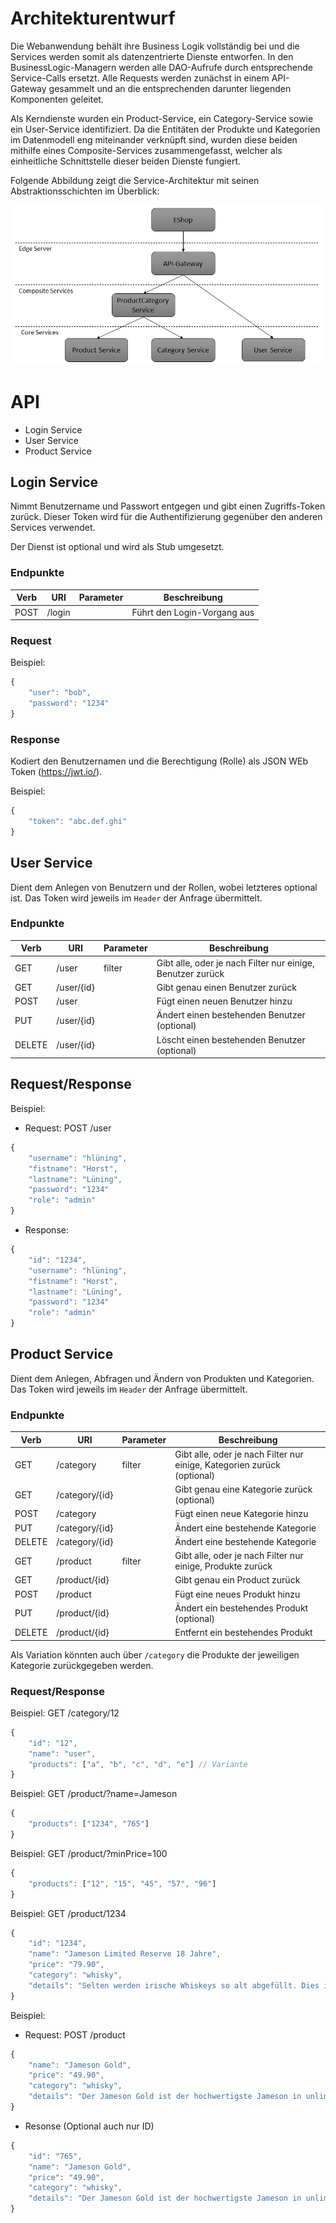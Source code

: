 # Architekturentwurf
Die Webanwendung behält ihre Business Logik vollständig bei und die Services werden somit als datenzentrierte Dienste entworfen. In den BusinessLogic-Managern werden alle DAO-Aufrufe durch entsprechende Service-Calls ersetzt. Alle Requests werden zunächst in einem API-Gateway gesammelt und an die entsprechenden darunter liegenden Komponenten geleitet.

Als Kerndienste wurden ein Product-Service, ein Category-Service sowie ein User-Service identifiziert. Da die Entitäten der Produkte und Kategorien im Datenmodell eng miteinander verknüpft sind, wurden diese beiden mithilfe eines Composite-Services zusammengefasst, welcher als einheitliche Schnittstelle dieser beiden Dienste fungiert.

Folgende Abbildung zeigt die Service-Architektur mit seinen Abstraktionsschichten im Überblick:

![Image](service_architecture.png)

# API
- Login Service
- User Service
- Product Service

## Login Service
Nimmt Benutzername und Passwort entgegen und gibt einen Zugriffs-Token zurück. Dieser Token wird für die Authentifizierung gegenüber den anderen Services verwendet.

Der Dienst ist optional und wird als Stub umgesetzt.

### Endpunkte
| Verb | URI | Parameter | Beschreibung |
|------|-----|-----------|--------------|
| POST | /login |  | Führt den Login-Vorgang aus |

### Request
Beispiel:

```javascript
{
    "user": "bob",
    "password": "1234"
}
```

### Response
Kodiert den Benutzernamen und die Berechtigung (Rolle) als JSON WEb Token (https://jwt.io/).

Beispiel:

```javascript
{
    "token": "abc.def.ghi"
}
```

## User Service
Dient dem Anlegen von Benutzern und der Rollen, wobei letzteres optional ist. Das Token wird jeweils im `Header` der Anfrage übermittelt.

### Endpunkte
| Verb | URI | Parameter | Beschreibung |
|------|-----|-----------|--------------|
| GET  | /user      | filter | Gibt alle, oder je nach Filter nur einige, Benutzer zurück |
| GET  | /user/{id} |  | Gibt genau einen Benutzer zurück |
| POST | /user      |  | Fügt einen neuen Benutzer hinzu |
| PUT  | /user/{id} |  | Ändert einen bestehenden Benutzer (optional) |
| DELETE  | /user/{id} |  | Löscht einen bestehenden Benutzer (optional) |

## Request/Response
Beispiel:
- Request: POST /user

```javascript
{
    "username": "hlüning",
    "fistname": "Horst",
    "lastname": "Lüning",
    "password": "1234"
    "role": "admin"
}
```

- Response:

```javascript
{
    "id": "1234",
    "username": "hlüning",
    "fistname": "Horst",
    "lastname": "Lüning",
    "password": "1234"
    "role": "admin"
}
```

## Product Service
Dient dem Anlegen, Abfragen und Ändern von Produkten und Kategorien. Das Token wird jeweils im `Header` der Anfrage übermittelt.

### Endpunkte
| Verb | URI | Parameter | Beschreibung |
|------|-----|-----------|--------------|
| GET  | /category      | filter | Gibt alle, oder je nach Filter nur einige, Kategorien zurück (optional) |
| GET  | /category/{id} |  | Gibt genau eine Kategorie zurück (optional) |
| POST | /category      |  | Fügt einen neue Kategorie hinzu |
| PUT  | /category/{id} |  | Ändert eine bestehende Kategorie |
| DELETE  | /category/{id} |  | Ändert eine bestehende Kategorie |
| GET  | /product      | filter | Gibt alle, oder je nach Filter nur einige, Produkte zurück |
| GET  | /product/{id} |  | Gibt genau ein Product zurück |
| POST | /product      |  | Fügt eine neues Produkt hinzu |
| PUT  | /product/{id} |  | Ändert ein bestehendes Produkt (optional) |
| DELETE  | /product/{id} |  | Entfernt ein bestehendes Produkt |

Als Variation könnten auch über `/category` die Produkte der jeweiligen Kategorie zurückgegeben werden.

### Request/Response
Beispiel: GET /category/12

```javascript
{
    "id": "12",
    "name": "user",
    "products": ["a", "b", "c", "d", "e"] // Variante
}
```

Beispiel: GET /product/?name=Jameson

```javascript
{
    "products": ["1234", "765"]
}
```

Beispiel: GET /product/?minPrice=100

```javascript
{
    "products": ["12", "15", "45", "57", "96"]
}
```

Beispiel: GET /product/1234

```javascript
{
    "id": "1234",
    "name": "Jameson Limited Reserve 18 Jahre",
    "price": "79.90",
    "category": "whisky",
    "details": "Selten werden irische Whiskeys so alt abgefüllt. Dies ist eine Komposition lang gereifter irischer Whiskeys. Sicherlich einer der besten Whiskeys aus Irland."
}
```

Beispiel:
- Request: POST /product

```javascript
{
    "name": "Jameson Gold",
    "price": "49.90",
    "category": "whisky",
    "details": "Der Jameson Gold ist der hochwertigste Jameson in unlimitierter Abfüllung. Ein frischer Whiskey mit komplexen Pot Still Charakter, der durch eine Portion Sherryfass Whiskey abgemildert wird. Der Abgang ist lang und kräftig."
}
```
- Resonse (Optional auch nur ID)

```javascript
{
    "id": "765",
    "name": "Jameson Gold",
    "price": "49.90",
    "category": "whisky",
    "details": "Der Jameson Gold ist der hochwertigste Jameson in unlimitierter Abfüllung. Ein frischer Whiskey mit komplexen Pot Still Charakter, der durch eine Portion Sherryfass Whiskey abgemildert wird. Der Abgang ist lang und kräftig."
}
```
